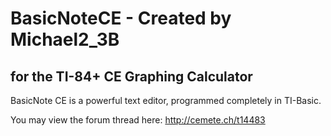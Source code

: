 # BasicNoteCE - Created by Michael2_3B
## for the TI-84+ CE Graphing Calculator

BasicNote CE is a powerful text editor, programmed completely in TI-Basic. 

You may view the forum thread here: http://cemete.ch/t14483
